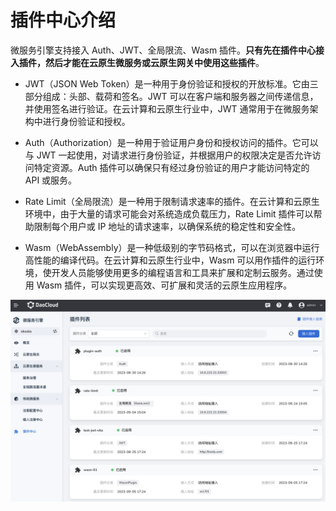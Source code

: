 # 插件中心介绍

微服务引擎支持接入 Auth、JWT、全局限流、Wasm 插件。**只有先在插件中心接入插件，然后才能在云原生微服务或云原生网关中使用这些插件**。

- JWT（JSON Web Token）是一种用于身份验证和授权的开放标准。它由三部分组成：头部、载荷和签名。JWT 可以在客户端和服务器之间传递信息，并使用签名进行验证。在云计算和云原生行业中，JWT 通常用于在微服务架构中进行身份验证和授权。

- Auth（Authorization）是一种用于验证用户身份和授权访问的插件。它可以与 JWT 一起使用，对请求进行身份验证，并根据用户的权限决定是否允许访问特定资源。Auth 插件可以确保只有经过身份验证的用户才能访问特定的 API 或服务。

- Rate Limit（全局限流）是一种用于限制请求速率的插件。在云计算和云原生环境中，由于大量的请求可能会对系统造成负载压力，Rate Limit 插件可以帮助限制每个用户或 IP 地址的请求速率，以确保系统的稳定性和安全性。

- Wasm（WebAssembly）是一种低级别的字节码格式，可以在浏览器中运行高性能的编译代码。在云计算和云原生行业中，Wasm 可以用作插件的运行环境，使开发人员能够使用更多的编程语言和工具来扩展和定制云服务。通过使用 Wasm 插件，可以实现更高效、可扩展和灵活的云原生应用程序。

![plugin list](../images/plugin01.png)
